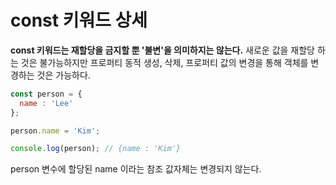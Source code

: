 # const 키워드 상세

**const 키워드는 재할당을 금지할 뿐 '불변'을 의미하지는 않는다.** 새로운 값을 재할당 하는 것은 불가능하지만 프로퍼티 동적 생성, 삭제, 프로퍼티 값의 변경을 통해 객체를 변경하는 것은 가능하다. 

```js
const person = {
  name : 'Lee'
};

person.name = 'Kim';

console.log(person); // {name : 'Kim'} 
```

person 변수에 할당된 name 이라는 참조 값자체는 변경되지 않는다.